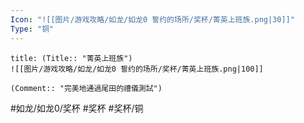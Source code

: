 ```yaml
---
Icon: "![[图片/游戏攻略/如龙/如龙0 誓约的场所/奖杯/菁英上班族.png|30]]"
Type: "铜"
---
```

```ad-common-bronze-trophy
title: (Title:: "菁英上班族")
![[图片/游戏攻略/如龙/如龙0 誓约的场所/奖杯/菁英上班族.png|100]]

(Comment:: "完美地通過尾田的禮儀測試")
```

#如龙/如龙0/奖杯 #奖杯 #奖杯/铜

